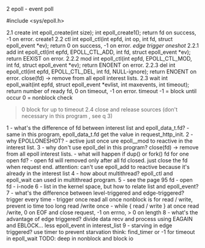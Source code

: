 
2 epoll - event poll


#include <sys/epoll.h>

2.1 create
int epoll_create(int size);
int epoll_create1();
return fd on success, -1 on error.
create1
2.2 ctl
int epoll_ctl(int epfd, int op, int fd, struct epoll_event *ev);
return 0 on success, -1 on error.
*edge trigger*
*oneshot*
2.2.1 add
int epoll_ctl(int epfd, EPOLL_CTL_ADD, int fd, struct epoll_event *ev);
return EEXIST on error.
2.2.2 mod
int epoll_ctl(int epfd, EPOLL_CTL_MOD, int fd, struct epoll_event *ev);
return ENOENT on error.
2.2.3 del
int epoll_ctl(int epfd, EPOLL_CTL_DEL, int fd, NULL-ignore);
return ENOENT on error.
close(fd) -> remove from all epoll interest lists.
2.3 wait
int epoll_wait(int epfd, struct epoll_event *evlist, int maxevents, int timeout);
return number of ready fd, 0 on timeout, -1 on error.
timeout
-1 = block until occur
0 = nonblock check
>0 block for up to timeout
2.4 close and release sources (don't necessary in this program , see q 3)

1 - what's the difference of fd between interest list and epoll_data_t.fd? - same
in this program, epoll_data_t.fd get the value in request_http_init.
2 - why EPOLLONESHOT? - active just once
ure epoll__mod to reactive in the interest list.
3 - why don't use epoll_del in this program?
close(fd) -> remove from all epoll interest lists. -
what will happen if dup() or fork() fd for one open fd? - open fd will removed only after all fd closed.
just close the fd when request end.
attention: can't use epoll_add to reactive because it's already in the interest list
4 - how about multithread?
epoll_ctl and epoll_wait can used in multithread program.
5 - see the page 95
fd - open fd - i-node
6 - list in the kernel space, but how to relate list and epoll_event?
7 - what's the difference between level-triggered and edge-triggered?
trigger every time - trigger once
                     read all once
nonblock is for read / write, prevent io time too long
read /write once   - while { read / write } at once
read /write, 0 on EOF and close request, -1 on errno, > 0 on length
8 - what's the advantage of edge triggered?
divide data recv and process using EAGAIN and EBLOCK...
less epoll_event in interest_list
9 - starving in edge triggered?
use timer to prevent starvation
think: find_timer or -1 for timeout in epoll_wait
TODO: deep in nonblock and block io
